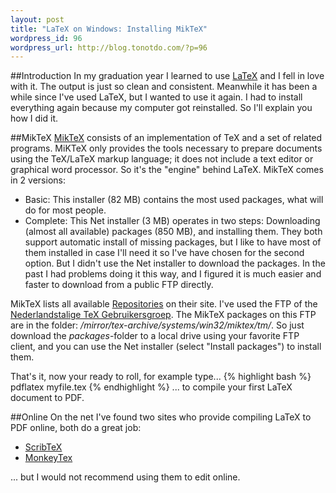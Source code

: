 ```yaml
--- 
layout: post
title: "LaTeX on Windows: Installing MikTeX"
wordpress_id: 96
wordpress_url: http://blog.tonotdo.com/?p=96
---
```


##Introduction
In my graduation year I learned to use [LaTeX](http://en.wikipedia.org/wiki/LaTeX) and I fell in love with it. The output is just so clean and consistent. 
Meanwhile it has been a while since I've used LaTeX, but I wanted to use it again. I had to install everything again because my computer got reinstalled. So I'll explain you how I did it.

##MikTeX
[MikTeX](http://www.miktex.org/) consists of an implementation of TeX and a set of related programs. MiKTeX only provides the tools necessary to prepare documents using the TeX/LaTeX markup language; it does not include a text editor or graphical word processor. So it's the "engine" behind LaTeX.
MikTeX comes in 2 versions:
- Basic: This installer (82 MB) contains the most used packages, what will do for most people.
- Complete: This Net installer (3 MB) operates in two steps: Downloading (almost all available) packages (850 MB), and installing them.
They both support automatic install of missing packages, but I like to have most of them installed in case I'll need it so I've have chosen for the second option.
But I didn't use the Net installer to download the packages. In the past I had problems doing it this way, and I figured it is much easier and faster to download from a public FTP directly.

MikTeX lists all available [Repositories](http://miktex.org/pkg/Repositories.aspx) on their site. I've used the FTP of the [Nederlandstalige TeX Gebruikersgroep](ftp://ftp.ntg.nl). The MikTeX packages on this FTP are in the folder: */mirror/tex-archive/systems/win32/miktex/tm/*. So just download the *packages*-folder to a local drive using your favorite FTP client, and you can use the Net installer (select "Install packages") to install them.

That's it, now your ready to roll, for example type...
{% highlight bash %}
pdflatex myfile.tex
{% endhighlight %}
... to compile your first LaTeX document to PDF.

##Online
On the net I've found two sites who provide compiling LaTeX to PDF online, both do a great job:
- [ScribTeX](http://www.scribtex.com/)
- [MonkeyTex](http://www.monkeytex.com/)

... but I would not recommend using them to edit online.
